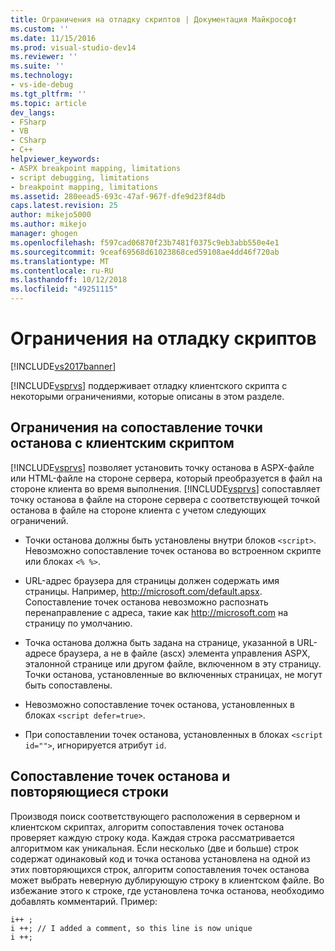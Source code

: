 ```yaml
---
title: Ограничения на отладку скриптов | Документация Майкрософт
ms.custom: ''
ms.date: 11/15/2016
ms.prod: visual-studio-dev14
ms.reviewer: ''
ms.suite: ''
ms.technology:
- vs-ide-debug
ms.tgt_pltfrm: ''
ms.topic: article
dev_langs:
- FSharp
- VB
- CSharp
- C++
helpviewer_keywords:
- ASPX breakpoint mapping, limitations
- script debugging, limitations
- breakpoint mapping, limitations
ms.assetid: 280eead5-693c-47af-967f-dfe9d23f84db
caps.latest.revision: 25
author: mikejo5000
ms.author: mikejo
manager: ghogen
ms.openlocfilehash: f597cad06870f23b7481f0375c9eb3abb550e4e1
ms.sourcegitcommit: 9ceaf69568d61023868ced59108ae4dd46f720ab
ms.translationtype: MT
ms.contentlocale: ru-RU
ms.lasthandoff: 10/12/2018
ms.locfileid: "49251115"
---
```

# <a name="limitations-on-script-debugging"></a>Ограничения на отладку скриптов
[!INCLUDE[vs2017banner](../includes/vs2017banner.md)]

[!INCLUDE[vsprvs](../includes/vsprvs-md.md)] поддерживает отладку клиентского скрипта с некоторыми ограничениями, которые описаны в этом разделе.  
  
## <a name="limitations-on-breakpoint-mapping-with-client-side-script"></a>Ограничения на сопоставление точки останова с клиентским скриптом  
 [!INCLUDE[vsprvs](../includes/vsprvs-md.md)] позволяет установить точку останова в ASPX-файле или HTML-файле на стороне сервера, который преобразуется в файл на стороне клиента во время выполнения. [!INCLUDE[vsprvs](../includes/vsprvs-md.md)] сопоставляет точку останова в файле на стороне сервера с соответствующей точкой останова в файле на стороне клиента с учетом следующих ограничений.  
  
-   Точки останова должны быть установлены внутри блоков `<script>`. Невозможно сопоставление точек останова во встроенном скрипте или блоках `<% %>`.  
  
-   URL-адрес браузера для страницы должен содержать имя страницы. Например, http://microsoft.com/default.apsx. Сопоставление точек останова невозможно распознать перенаправление с адреса, такие как http://microsoft.com на страницу по умолчанию.  
  
-   Точка останова должна быть задана на странице, указанной в URL-адресе браузера, а не в файле (ascx) элемента управления ASPX, эталонной странице или другом файле, включенном в эту страницу. Точки останова, установленные во включенных страницах, не могут быть сопоставлены.  
  
-   Невозможно сопоставление точек останова, установленных в блоках `<script defer=true>`.  
  
-   При сопоставлении точек останова, установленных в блоках `<script id="">`, игнорируется атрибут `id`.  
  
## <a name="breakpoint-mapping-and-duplicate-lines"></a>Сопоставление точек останова и повторяющиеся строки  
 Производя поиск соответствующего расположения в серверном и клиентском скриптах, алгоритм сопоставления точек останова проверяет каждую строку кода. Каждая строка рассматривается алгоритмом как уникальная. Если несколько (две и больше) строк содержат одинаковый код и точка останова установлена на одной из этих повторяющихся строк, алгоритм сопоставления точек останова может выбрать неверную дублирующую строку в клиентском файле. Во избежание этого к строке, где установлена точка останова, необходимо добавлять комментарий. Пример:  
  
```  
i++ ;  
i ++; // I added a comment, so this line is now unique  
i ++;  
```



